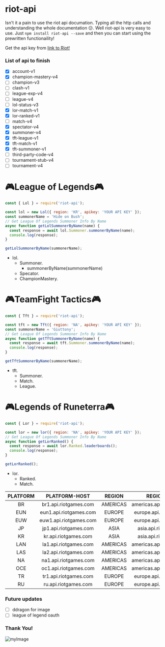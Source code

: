 # riot-api

Isn't it a pain to use the riot api documation. Typing all the http calls and understanding the whole documentation :confused:.
Well riot-api is very easy to use. Just `npm install riot-api --save` and then you can start using the prewritten functionaility!

Get the api key from [link to Riot!](https://developer.riotgames.com/)

### List of api to finish

- [x] account-v1
- [x] champion-mastery-v4
- [ ] champion-v3
- [ ] clash-v1
- [ ] league-exp-v4
- [ ] league-v4
- [ ] lol-status-v3
- [x] lor-match-v1
- [x] lor-ranked-v1
- [ ] match-v4
- [x] spectator-v4
- [x] summoner-v4
- [x] tft-league-v1
- [x] tft-match-v1
- [x] tft-summoner-v1
- [ ] third-party-code-v4
- [ ] tournament-stub-v4
- [ ] tournament-v4

# **🎮League of Legends🎮**

```javascript
const { Lol } = require('riot-api');

const lol = new Lol({ region: 'KR', apikey: 'YOUR API KEY' });
const summonerName = 'Hide on Bush';
// Get League Of Legends Summoner Info By Name
async function getLolSummonerByName(name) {
  const response = await lol.Summoner.summonerByName(name);
  console.log(response);
}

getLolSummonerByName(summonerName);
```

- lol.
  - Summoner.
    - summonerByName(summonerName)
  - Specator.
  - ChampionMastery.

# **🎮TeamFight Tactics🎮**

```javascript
const { Tft } = require('riot-api');

const tft = new Tft({ region: 'NA', apikey: 'YOUR API KEY' });
const summonerName = 'Giuttony';
// Get League Of Legends Summoner Info By Name
async function getTftSummonerByName(name) {
  const response = await tft.Summoner.summonerByName(name);
  console.log(response);
}

getTftSummonerByName(summonerName);
```

- tft.
  - Summoner.
  - Match.
  - League.

# **🎮Legends of Runeterra🎮**

```javascript
const { Lor } = require('riot-api');

const lor = new lor({ region: 'NA', apikey: 'YOUR API KEY' });
// Get League Of Legends Summoner Info By Name
async function getLorRanked() {
  const response = await lor.Ranked.leaderboards();
  console.log(response);
}

getLorRanked();
```

- lor.
  - Ranked.
  - Match.

| PLATFORM |     PLATFORM-HOST      |  REGION  |        REGION-HOST         |
| :------: | :--------------------: | :------: | :------------------------: |
|    BR    | br1.api.riotgames.com  | AMERICAS | americas.api.riotgames.com |
|   EUN    | eun1.api.riotgames.com |  EUROPE  |  europe.api.riotgames.com  |
|   EUW    | euw1.api.riotgames.com |  EUROPE  |  europe.api.riotgames.com  |
|    JP    | jp1.api.riotgames.com  |   ASIA   |   asia.api.riotgames.com   |
|    KR    |  kr.api.riotgames.com  |   ASIA   |   asia.api.riotgames.com   |
|   LAN    | la1.api.riotgames.com  | AMERICAS | americas.api.riotgames.com |
|   LAS    | la2.api.riotgames.com  | AMERICAS | americas.api.riotgames.com |
|    NA    | na1.api.riotgames.com  | AMERICAS | americas.api.riotgames.com |
|   OCE    | oc1.api.riotgames.com  | AMERICAS | americas.api.riotgames.com |
|    TR    | tr1.api.riotgames.com  |  EUROPE  |  europe.api.riotgames.com  |
|    RU    |  ru.api.riotgames.com  |  EUROPE  |  europe.api.riotgames.com  |

### Future updates

- [ ] ddragon for image
- [ ] league of legend oauth

### Thank You!

![myImage](https://media.giphy.com/media/XRB1uf2F9bGOA/giphy.gif)
